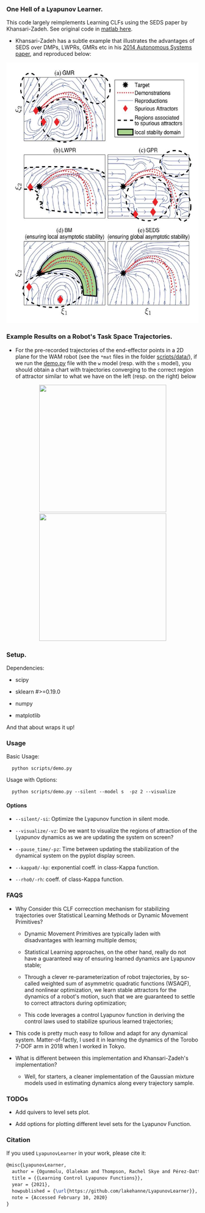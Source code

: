 ### One Hell of a Lyapunov Learner.

This code largely reimplements Learning CLFs using the SEDS paper by Khansari-Zadeh. See original code in [matlab here](https://bitbucket.org/khansari/clfdm/src/master/demo_CLFDM_Learning.m).

+ Khansari-Zadeh has a subtle example that illustrates the advantages of SEDS over DMPs, LWPRs, GMRs etc in his [2014 Autonomous Systems paper](scripts/docs/AUS.pdf), and reproduced below:

<div align="center">
 <img src="/scripts/docs/seds_gmr.jpg" height="680px" width="600">
</div>

### Example Results on a Robot's Task Space Trajectories.

+ For the pre-recorded trajectories of the end-effector points in a 2D plane for the WAM robot (see the `*mat` files in the folder [scripts/data/](/scripts/data/)), if we run the [demo.py](/scripts/demo.py) file with the `w` model (resp. with the `s` model), you should obtain a chart with trajectories converging to the correct region of attractor  similar to what we have on the left (resp. on the right) below

<div align="center">
 <img src="/scripts/docs/energy_levels.png" height="333px" width="333px">
  <img src="/scripts/docs/energy_levels_sshape.png" height="333px" width="333px">
</div>


### Setup.

Dependencies:

+ scipy

+ sklearn #>=0.19.0

+ numpy

+ matplotlib

And that about wraps it up!


### Usage

Basic Usage:

```
  python scripts/demo.py
```

Usage with Options:

  ```
    python scripts/demo.py --silent --model s  -pz 2 --visualize
  ```

#### Options

+ `--silent/-si`: Optimize the Lyapunov function in silent mode.

+ `--visualize/-vz`: Do we want to visualize the regions of attraction of the Lyapunov dynamics as we are updating the system on screen?

+ `--pause_time/-pz`: Time between updating the stabilization of the dynamical system on the pyplot display screen.

+ `--kappa0/-kp`: exponential coeff. in class-Kappa function.

+ `--rho0/-rh`: coeff. of class-Kappa function.

### FAQS

+ Why Consider this CLF correcction mechanism for stabilizing trajectories over Statistical Learning Methods or Dynamic Movement Primitives?

  -    Dynamic Movement Primitives are typically laden with disadvantages with learning multiple demos;

  -   Statistical Learning approaches, on the other hand, really do not have a guaranteed way of ensuring learned dynamics are Lyapunov stable;

  - Through a clever re-parameterization of robot trajectories, by so-called weighted sum of asymmetric quadratic functions (WSAQF), and nonlinear optimization, we learn stable attractors for the dynamics of a robot's motion, such that we are guaranteed to settle to correct attractors during optimization;

  - This code leverages a control Lyapunov function in deriving the control laws used to stabilize spurious learned trajectories;

+ This code is pretty much easy to follow and adapt for any dynamical system. Matter-of-factly, I used it in learning the dynamics of the Torobo 7-DOF arm in 2018 when I worked in Tokyo.

+ What is different between this implementation and Khansari-Zadeh's implementation?

  -  Well, for starters, a cleaner implementation of the Gaussian mixture models used in estimating dynamics along every trajectory sample.

### TODOs

+ Add quivers to level sets plot.

+ Add options for plotting different level sets for the Lyapunov Function.


### Citation

If you used `LyapunovLearner` in your work, please cite it:


```tex
@misc{LyapunovLearner,
  author = {Ogunmolu, Olalekan and Thompson, Rachel Skye and Pérez-Dattari, Rodrigo},
  title = {{Learning Control Lyapunov Functions}},
  year = {2021},
  howpublished = {\url{https://github.com/lakehanne/LyapunovLearner}},
  note = {Accessed February 10, 2020}
}
```
